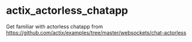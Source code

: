 # actix_actorless_chatapp
Get familiar with actorless chatapp from https://github.com/actix/examples/tree/master/websockets/chat-actorless
